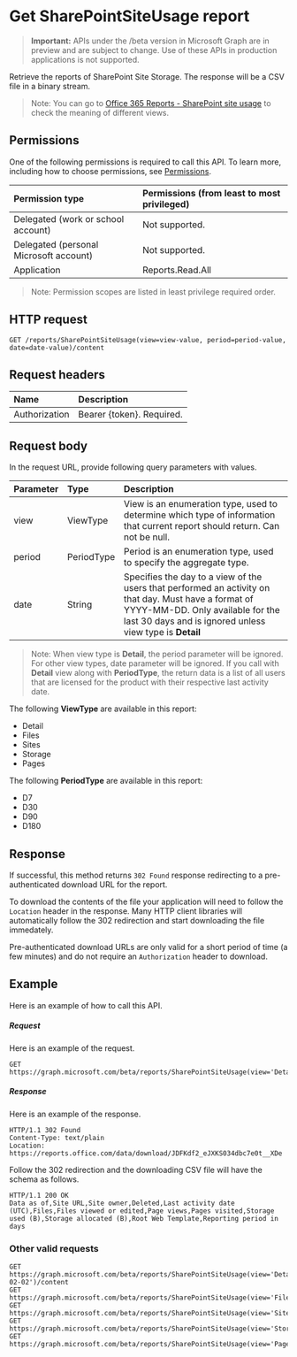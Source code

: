 # Get SharePointSiteUsage report

> **Important:** APIs under the /beta version in Microsoft Graph are in preview and are subject to change. Use of these APIs in production applications is not supported.

Retrieve the reports of SharePoint Site Storage. The response will be a CSV file in a binary stream.

> Note: You can go to [Office 365 Reports - SharePoint site usage](https://support.office.com/client/SharePoint-site-usage-4ecfb843-e5d5-464d-8bf6-7ed512a9b213) to check the meaning of different views.

## Permissions

One of the following permissions is required to call this API. To learn more, including how to choose permissions, see [Permissions](../../../concepts/permissions_reference.md).

|Permission type      | Permissions (from least to most privileged)              |
|:--------------------|:---------------------------------------------------------|
|Delegated (work or school account) | Not supported.    |
|Delegated (personal Microsoft account) | Not supported.    |
|Application | Reports.Read.All |

> Note: Permission scopes are listed in least privilege required order.

## HTTP request

<!-- { "blockType": "ignored" } -->

```http
GET /reports/SharePointSiteUsage(view=view-value, period=period-value, date=date-value)/content
```

## Request headers

| Name       | Description|
|:---------------|:----------|
| Authorization  | Bearer {token}. Required. |

## Request body

In the request URL, provide following query parameters with values.

| Parameter   | Type|Description|
|:---------------|:--------|:----------|
|view|ViewType|View is an enumeration type, used to determine which type of information that current report should return. Can not be null.|
|period|PeriodType|Period is an enumeration type, used to specify the aggregate type.|
|date|String|Specifies the day to a view of the users that performed an activity on that day. Must have a format of YYYY-MM-DD. Only available for the last 30 days and is ignored unless view type is **Detail**|

> Note: When view type is **Detail**, the period parameter will be ignored. For other view types, date parameter will be ignored.
> If you call with **Detail** view along with **PeriodType**, the return data is a list of all users that are licensed for the product with their respective last activity date.

The following **ViewType** are available in this report:

- Detail
- Files
- Sites
- Storage
- Pages

The following **PeriodType** are available in this report:

- D7
- D30
- D90
- D180

## Response

If successful, this method returns `302 Found` response redirecting to a pre-authenticated download URL for the report.

To download the contents of the file your application will need to follow the `Location` header in the response.
Many HTTP client libraries will automatically follow the 302 redirection and start downloading the file immedately.

Pre-authenticated download URLs are only valid for a short period of time (a few minutes) and do not require an `Authorization` header to download.

## Example

Here is an example of how to call this API.

##### Request

Here is an example of the request.
<!-- {
  "blockType": "request",
  "name": "reportroot_sharepointsiteusage"
}-->

```http
GET https://graph.microsoft.com/beta/reports/SharePointSiteUsage(view='Detail',period='D7')/content
```

##### Response

Here is an example of the response.
<!-- {
  "blockType": "response",
  "@odata.type": "stream"
} -->

```http
HTTP/1.1 302 Found
Content-Type: text/plain
Location: https://reports.office.com/data/download/JDFKdf2_eJXKS034dbc7e0t__XDe
```

Follow the 302 redirection and the downloading CSV file will have the schema as follows.
<!-- {
  "blockType": "response",
  "truncated": true,
  "@odata.type": "stream"
} -->

```http
HTTP/1.1 200 OK
Data as of,Site URL,Site owner,Deleted,Last activity date (UTC),Files,Files viewed or edited,Page views,Pages visited,Storage used (B),Storage allocated (B),Root Web Template,Reporting period in days
```

### Other valid requests

<!-- {
  "blockType": "request",
  "name": "reportroot_sharepointsiteusage"
}-->

```http
GET https://graph.microsoft.com/beta/reports/SharePointSiteUsage(view='Detail',date='2017-02-02')/content
GET https://graph.microsoft.com/beta/reports/SharePointSiteUsage(view='Files',period='D7')/content
GET https://graph.microsoft.com/beta/reports/SharePointSiteUsage(view='Sites',period='D7')/content
GET https://graph.microsoft.com/beta/reports/SharePointSiteUsage(view='Storage',period='D7')/content
GET https://graph.microsoft.com/beta/reports/SharePointSiteUsage(view='Pages',period='D7')/content
```

<!-- uuid: 8fcb5dbc-d5aa-4681-8e31-b001d5168d79
2015-10-25 14:57:30 UTC -->
<!-- {
  "type": "#page.annotation",
  "description": "ReportRoot: SharePointSiteUsage",
  "keywords": "",
  "section": "documentation",
  "tocPath": ""
}-->